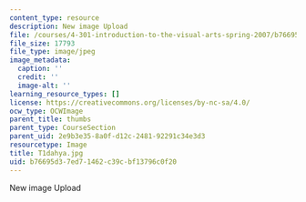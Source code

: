 ```yaml
---
content_type: resource
description: New image Upload
file: /courses/4-301-introduction-to-the-visual-arts-spring-2007/b76695d37ed71462c39cbf13796c0f20_T1dahya.jpg
file_size: 17793
file_type: image/jpeg
image_metadata:
  caption: ''
  credit: ''
  image-alt: ''
learning_resource_types: []
license: https://creativecommons.org/licenses/by-nc-sa/4.0/
ocw_type: OCWImage
parent_title: thumbs
parent_type: CourseSection
parent_uid: 2e9b3e35-8a0f-d12c-2481-92291c34e3d3
resourcetype: Image
title: T1dahya.jpg
uid: b76695d3-7ed7-1462-c39c-bf13796c0f20
---
```

New image Upload